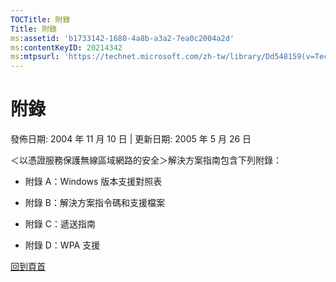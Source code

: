```yaml
---
TOCTitle: 附錄
Title: 附錄
ms:assetid: 'b1733142-1680-4a8b-a3a2-7ea0c2004a2d'
ms:contentKeyID: 20214342
ms:mtpsurl: 'https://technet.microsoft.com/zh-tw/library/Dd548159(v=TechNet.10)'
---
```


附錄
====

發佈日期: 2004 年 11 月 10 日 | 更新日期: 2005 年 5 月 26 日

＜以憑證服務保護無線區域網路的安全＞解決方案指南包含下列附錄：

-   附錄 A：Windows 版本支援對照表

-   附錄 B：解決方案指令碼和支援檔案

-   附錄 C：遞送指南

-   附錄 D：WPA 支援

[](#mainsection)[回到頁首](#mainsection)
